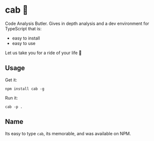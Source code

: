 # cab 🚕
Code Analysis Butler. Gives in depth analysis and a dev environment for TypeScript that is: 

* easy to install
* easy to use

Let us take you for a ride of your life 🌹

## Usage 
Get it: 
```
npm install cab -g
```
Run it: 
```
cab -p .
```

## Name
Its easy to type `cab`, its memorable, and was available on NPM.